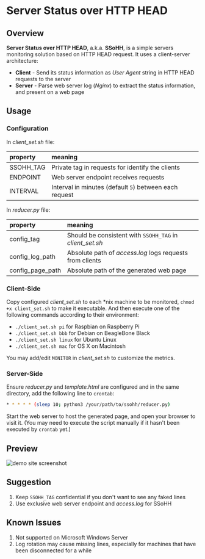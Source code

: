 # Server Status over HTTP HEAD


## Overview

**Server Status over HTTP HEAD**, a.k.a. **SSoHH**, is a simple servers monitoring solution based on HTTP HEAD request. It uses a client-server architecture: 

* **Client** - Send its status information as *User Agent* string in HTTP HEAD requests to the server
* **Server** - Parse web server log (*Nginx*) to extract the status information, and present on a web page


## Usage

### Configuration

In *client_set.sh* file:

| property | meaning |
| :---- | :---- |
| SSOHH_TAG | Private tag in requests for identify the clients |
| ENDPOINT | Web server endpoint receives requests  |
| INTERVAL | Interval in minutes (default `5`) between each request |

In *reducer.py* file:

| property | meaning |
| :---- | :---- |
| config_tag | Should be consistent with `SSOHH_TAG` in *client_set.sh* |
| config_log_path | Absolute path of *access.log* logs requests from clients  |
| config_page_path | Absolute path of the generated web page |

### Client-Side

Copy configured *client_set.sh* to each *nix machine to be monitored, `chmod +x client_set.sh` to make it executable. And then execute one of the following commands according to their environment:

* `./client_set.sh pi` for Raspbian on Raspberry Pi
* `./client_set.sh bbb` for Debian on BeagleBone Black
* `./client_set.sh linux` for Ubuntu Linux
* `./client_set.sh mac` for OS X on Macintosh

You may add/edit `MONITOR` in *client_set.sh* to customize the metrics.

### Server-Side

Ensure *reducer.py* and *template.html* are configured and in the same directory, add the following line to `crontab`:

```bash
* * * * * (sleep 10; python3 /your/path/to/ssohh/reducer.py)
```

Start the web server to host the generated page, and open your browser to visit it. (You may need to execute the script manually if it hasn't been executed by `crontab` yet.)


## Preview

![demo site screenshot](https://cloud.githubusercontent.com/assets/2491781/9291883/e4120cd0-440b-11e5-9cdf-a51a690c0d0e.png)


## Suggestion
1. Keep `SSOHH_TAG` confidential if you don't want to see any faked lines
2. Use exclusive web server endpoint and *access.log* for SSoHH


## Known Issues

1. Not supported on Microsoft Windows Server
2. Log rotation may cause missing lines, especially for machines that have been disconnected for a while
